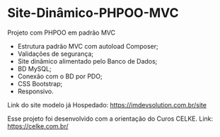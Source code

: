 # Site-Dinâmico-PHPOO-MVC
Projeto com PHPOO em padrão MVC

- Estrutura padrão MVC com autoload Composer;
- Validações de segurança;
- Site dinâmico alimentado pelo Banco de Dados;
- BD MySQL;
- Conexão com o BD por PDO;
- CSS Bootstrap;
- Responsivo.

Link do site modelo  já Hospedado: https://imdevsolution.com.br/site

Esse projeto foi desenvolvido com a orientação do Curos CELKE. Link: https://celke.com.br/
